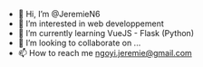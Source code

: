 - 👋 Hi, I’m @JeremieN6
- 👀 I’m interested in web developpement
- 🌱 I’m currently learning VueJS - Flask (Python)
- 💞️ I’m looking to collaborate on ...
- 📫 How to reach me ngoyi.jeremie@gmail.com

<!---
JeremieN6/JeremieN6 is a ✨ special ✨ repository because its `README.md` (this file) appears on your GitHub profile.
You can click the Preview link to take a look at your changes.
--->
